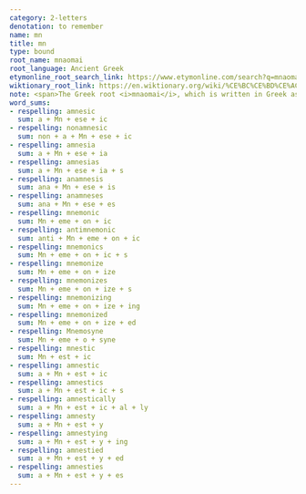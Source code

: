 ```yaml
---
category: 2-letters
denotation: to remember
name: mn
title: mn
type: bound
root_name: mnaomai
root_language: Ancient Greek
etymonline_root_search_link: https://www.etymonline.com/search?q=mnaomai
wiktionary_root_link: https://en.wiktionary.org/wiki/%CE%BC%CE%BD%CE%AC%CE%BF%CE%BC%CE%B1%CE%B9#Ancient_Greek
note: <span>The Greek root <i>mnaomai</i>, which is written in Greek as μνάομαι, is the oldest attested root for all the words in this word matrix. For example, the root for &LT;amnesty&GT; is from Greek <i>mnestis</i> and ultimately from Greek <i>mnaomai</i>. The roots for &LT;mnemonic&GT; and &LT;amnesia&GT; trace back to Greek <i>mnasthai</i>, which according to Wiktionary is the present mediopassive infinitive of <i>mnaomai</i>.</span>
word_sums:
- respelling: amnesic
  sum: a + Mn + ese + ic
- respelling: nonamnesic
  sum: non + a + Mn + ese + ic
- respelling: amnesia
  sum: a + Mn + ese + ia
- respelling: amnesias
  sum: a + Mn + ese + ia + s
- respelling: anamnesis
  sum: ana + Mn + ese + is
- respelling: anamneses
  sum: ana + Mn + ese + es
- respelling: mnemonic
  sum: Mn + eme + on + ic
- respelling: antimnemonic
  sum: anti + Mn + eme + on + ic
- respelling: mnemonics
  sum: Mn + eme + on + ic + s
- respelling: mnemonize
  sum: Mn + eme + on + ize
- respelling: mnemonizes
  sum: Mn + eme + on + ize + s
- respelling: mnemonizing
  sum: Mn + eme + on + ize + ing
- respelling: mnemonized
  sum: Mn + eme + on + ize + ed
- respelling: Mnemosyne
  sum: Mn + eme + o + syne
- respelling: mnestic
  sum: Mn + est + ic
- respelling: amnestic
  sum: a + Mn + est + ic
- respelling: amnestics
  sum: a + Mn + est + ic + s
- respelling: amnestically
  sum: a + Mn + est + ic + al + ly
- respelling: amnesty
  sum: a + Mn + est + y
- respelling: amnestying
  sum: a + Mn + est + y + ing
- respelling: amnestied
  sum: a + Mn + est + y + ed
- respelling: amnesties
  sum: a + Mn + est + y + es
---
```

